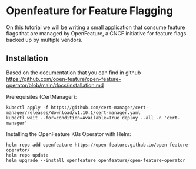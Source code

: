 # Openfeature for Feature Flagging

On this tutorial we will be writing a small application that consume feature flags that are managed by OpenFeature, a CNCF initiative for feature flags backed up by multiple vendors.

## Installation

Based on the documentation that you can find in github
https://github.com/open-feature/open-feature-operator/blob/main/docs/installation.md


Prerequisites (CertManager):
```
kubectl apply -f https://github.com/cert-manager/cert-manager/releases/download/v1.10.1/cert-manager.yaml
kubectl wait --for=condition=Available=True deploy --all -n 'cert-manager'

```

Installing the OpenFeature K8s Operator with Helm: 

```
helm repo add openfeature https://open-feature.github.io/open-feature-operator/
helm repo update
helm upgrade --install openfeature openfeature/open-feature-operator
```

